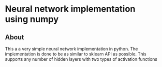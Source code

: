 # Neural network implementation using numpy

## About
This a a very simple neural network implementation in python. The implementation is done to be as similar to sklearn API as possible. This supports any number of hidden layers with two types of activation functions

